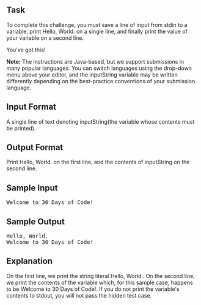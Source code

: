 ## Task 
To complete this challenge, you must save a line of input from stdin to a variable, print Hello, World. on a single line, and finally print the value of your variable on a second line.

You've got this!

**Note:** The instructions are Java-based, but we support submissions in many popular languages. You can switch languages using the drop-down menu above your editor, and the inputString variable may be written differently depending on the best-practice conventions of your submission language.

## Input Format

A single line of text denoting inputString(the variable whose contents must be printed).

## Output Format

Print Hello, World. on the first line, and the contents of inputString on the second line.

## Sample Input
<pre>
Welcome to 30 Days of Code!
</pre>

## Sample Output
<pre>
Hello, World. 
Welcome to 30 Days of Code!
</pre>

## Explanation

On the first line, we print the string literal Hello, World.. On the second line, we print the contents of the variable which, for this sample case, happens to be Welcome to 30 Days of Code!. If you do not print the variable's contents to stdout, you will not pass the hidden test case.
